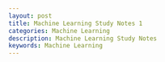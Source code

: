 ```yaml
---
layout: post
title: Machine Learning Study Notes 1
categories: Machine Learning
description: Machine Learning Study Notes
keywords: Machine Learning
---
```


